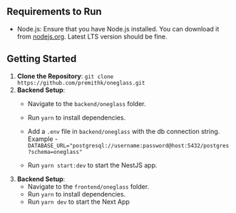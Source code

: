 ## Requirements to Run

- Node.js: Ensure that you have Node.js installed. You can download it from [nodejs.org](https://nodejs.org/). Latest LTS version should be fine.

## Getting Started

1. **Clone the Repository**: `git clone https://github.com/premithk/oneglass.git`
2. **Backend Setup**:
    - Navigate to the `backend/oneglass` folder.
    - Run `yarn` to install dependencies.
    - Add a `.env` file in `backend/oneglass` with the db connection string. Example - `DATABASE_URL="postgresql://username:password@host:5432/postgres?schema=oneglass"`

    - Run `yarn start:dev` to start the NestJS app.
3. **Backend Setup**:
    - Navigate to the `frontend/oneglass` folder.
    - Run `yarn` to install dependencies.
    - Run `yarn dev` to start the Next App
